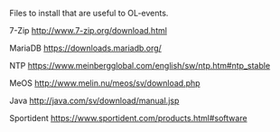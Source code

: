 Files to install that are useful to OL-events.

7-Zip
http://www.7-zip.org/download.html

MariaDB
https://downloads.mariadb.org/

NTP
https://www.meinbergglobal.com/english/sw/ntp.htm#ntp_stable

MeOS
http://www.melin.nu/meos/sv/download.php

Java
http://java.com/sv/download/manual.jsp

Sportident
https://www.sportident.com/products.html#software

